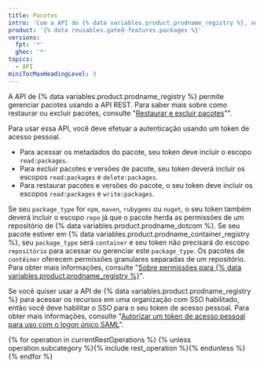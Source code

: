 ```yaml
---
title: Pacotes
intro: 'Com a API do {% data variables.product.prodname_registry %}, você pode gerenciar pacotes para seus repositórios e organizações de {% data variables.product.prodname_dotcom %}.'
product: '{% data reusables.gated-features.packages %}'
versions:
  fpt: '*'
  ghec: '*'
topics:
  - API
miniTocMaxHeadingLevel: 3
---
```


A API de {% data variables.product.prodname_registry %} permite gerenciar pacotes usando a API REST. Para saber mais sobre como restaurar ou excluir pacotes, consulte "[Restaurar e excluir pacotes](/packages/learn-github-packages/deleting-and-restoring-a-package)"".

Para usar essa API, você deve efetuar a autenticação usando um token de acesso pessoal.
  - Para acessar os metadados do pacote, seu token deve incluir o escopo `read:packages`.
  - Para excluir pacotes e versões de pacote, seu token deverá incluir os escopos `read:packages` e `delete:packages`.
  - Para restaurar pacotes e versões do pacote, o seu token deve incluir os escopos `read:packages` e `write:packages`.

Se seu `package_type` for `npm`, `maven`, `rubygems` ou `nuget`, o seu token também deverá incluir o escopo `repo` já que o pacote herda as permissões de um repositório de {% data variables.product.prodname_dotcom %}. Se seu pacote estiver em {% data variables.product.prodname_container_registry %}, seu `package_type` será `container` e seu token não precisará do escopo `repositório` para acessar ou gerenciar este `package_type`. Os pacotes de `contêiner` oferecem permissões granulares separadas de um repositório. Para obter mais informações, consulte "[Sobre permissões para {% data variables.product.prodname_registry %}](/packages/learn-github-packages/about-permissions-for-github-packages#about-scopes-and-permissions-for-package-registries)".

Se você quiser usar a API de {% data variables.product.prodname_registry %} para acessar os recursos em uma organização com SSO habilitado, então você deve habilitar o SSO para o seu token de acesso pessoal. Para obter mais informações, consulte "[Autorizar um token de acesso pessoal para uso com o logon único SAML](/github/authenticating-to-github/authorizing-a-personal-access-token-for-use-with-saml-single-sign-on)".

{% for operation in currentRestOperations %}
  {% unless operation.subcategory %}{% include rest_operation %}{% endunless %}
{% endfor %}
